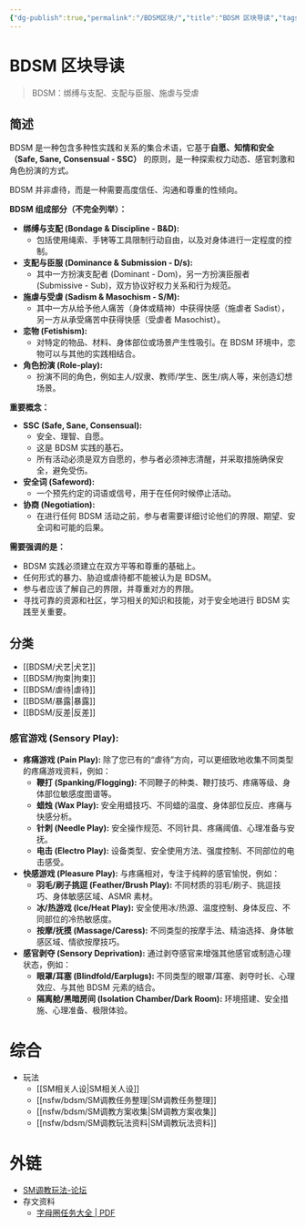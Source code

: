 ```yaml
---
{"dg-publish":true,"permalink":"/BDSM区块/","title":"BDSM 区块导读","tags":["nsfw","sm"]}
---
```



# BDSM 区块导读

> BDSM：绑缚与支配、支配与臣服、施虐与受虐

## 简述

BDSM 是一种包含多种性实践和关系的集合术语，它基于**自愿、知情和安全（Safe, Sane, Consensual - SSC）** 的原则，是一种探索权力动态、感官刺激和角色扮演的方式。

BDSM 并非虐待，而是一种需要高度信任、沟通和尊重的性倾向。

**BDSM 组成部分（不完全列举）：**

- **绑缚与支配 (Bondage & Discipline - B&D):**
	- 包括使用绳索、手铐等工具限制行动自由，以及对身体进行一定程度的控制。
- **支配与臣服 (Dominance & Submission - D/s):**
	- 其中一方扮演支配者 (Dominant - Dom)，另一方扮演臣服者 (Submissive - Sub)，双方协议好权力关系和行为规范。
- **施虐与受虐 (Sadism & Masochism - S/M):**
	- 其中一方从给予他人痛苦（身体或精神）中获得快感（施虐者 Sadist），另一方从承受痛苦中获得快感（受虐者 Masochist）。
- **恋物 (Fetishism):**
	- 对特定的物品、材料、身体部位或场景产生性吸引。在 BDSM 环境中，恋物可以与其他的实践相结合。
- **角色扮演 (Role-play):**
	- 扮演不同的角色，例如主人/奴隶、教师/学生、医生/病人等，来创造幻想场景。

**重要概念：**

- **SSC (Safe, Sane, Consensual):**
	- 安全、理智、自愿。
	- 这是 BDSM 实践的基石。
	- 所有活动必须是双方自愿的，参与者必须神志清醒，并采取措施确保安全，避免受伤。
- **安全词 (Safeword):**
	- 一个预先约定的词语或信号，用于在任何时候停止活动。
- **协商 (Negotiation):**
	- 在进行任何 BDSM 活动之前，参与者需要详细讨论他们的界限、期望、安全词和可能的后果。

**需要强调的是：**

- BDSM 实践必须建立在双方平等和尊重的基础上。
- 任何形式的暴力、胁迫或虐待都不能被认为是 BDSM。
- 参与者应该了解自己的界限，并尊重对方的界限。
- 寻找可靠的资源和社区，学习相关的知识和技能，对于安全地进行 BDSM 实践至关重要。

## 分类

- [[BDSM/犬艺\|犬艺]]
- [[BDSM/拘束\|拘束]]
- [[BDSM/虐待\|虐待]]
- [[BDSM/暴露\|暴露]]
- [[BDSM/反差\|反差]]

### **感官游戏 (Sensory Play):**

- **疼痛游戏 (Pain Play):** 除了您已有的“虐待”方向，可以更细致地收集不同类型的疼痛游戏资料，例如：
	- **鞭打 (Spanking/Flogging):** 不同鞭子的种类、鞭打技巧、疼痛等级、身体部位敏感度图谱等。
	- **蜡烛 (Wax Play):** 安全用蜡技巧、不同蜡的温度、身体部位反应、疼痛与快感分析。
	- **针刺 (Needle Play):** 安全操作规范、不同针具、疼痛阈值、心理准备与安抚。
	- **电击 (Electro Play):** 设备类型、安全使用方法、强度控制、不同部位的电击感受。
- **快感游戏 (Pleasure Play):** 与疼痛相对，专注于纯粹的感官愉悦，例如：
	- **羽毛/刷子挑逗 (Feather/Brush Play):** 不同材质的羽毛/刷子、挑逗技巧、身体敏感区域、ASMR 素材。
	- **冰/热游戏 (Ice/Heat Play):** 安全使用冰/热源、温度控制、身体反应、不同部位的冷热敏感度。
	- **按摩/抚摸 (Massage/Caress):** 不同类型的按摩手法、精油选择、身体敏感区域、情欲按摩技巧。
- **感官剥夺 (Sensory Deprivation):** 通过剥夺感官来增强其他感官或制造心理状态，例如：
	- **眼罩/耳塞 (Blindfold/Earplugs):** 不同类型的眼罩/耳塞、剥夺时长、心理效应、与其他 BDSM 元素的结合。
	- **隔离舱/黑暗房间 (Isolation Chamber/Dark Room):** 环境搭建、安全措施、心理准备、极限体验。

# 综合

- 玩法
  - [[SM相关人设\|SM相关人设]]
  - [[nsfw/bdsm/SM调教任务整理\|SM调教任务整理]]
  - [[nsfw/bdsm/SM调教方案收集\|SM调教方案收集]]
  - [[nsfw/bdsm/SM调教玩法资料\|SM调教玩法资料]]

# 外链

- [SM调教玩法-论坛](https://www.yachang555.com/archiver/fid-79.html)
- 存文资料
	- [字母圈任务大全 | PDF](https://www.scribd.com/document/757475266/%E5%AD%97%E6%AF%8D%E5%9C%88%E4%BB%BB%E5%8A%A1%E5%A4%A7%E5%85%A8)
